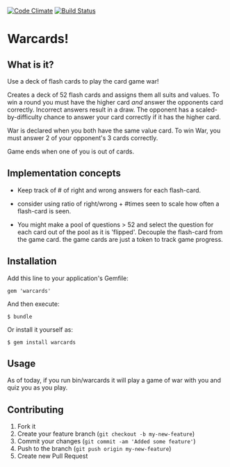 [![Code Climate](https://codeclimate.com/badge.png)](https://codeclimate.com/github/robie1373/warcards)
[![Build Status](https://secure.travis-ci.org/robie1373/warcards.png?branch=master)](http://travis-ci.org/robie1373/warcards)

# Warcards!
## What is it?
Use a deck of flash cards to play the card game war!

Creates a deck of 52 flash cards and assigns them all suits and values.
To win a round you must have the higher card *and* answer the opponents card correctly.
Incorrect answers result in a draw.
The opponent has a scaled-by-difficulty chance to answer your card correctly if it has the higher card.

War is declared when you both have the same value card. To win War, you must answer 2 of your opponent's 3 cards
correctly.

Game ends when one of you is out of cards.

## Implementation concepts
* Keep track of # of right and wrong answers for each flash-card.

* consider using ratio of right/wrong + #times seen to scale how often a flash-card is seen.

* You might make a pool of questions > 52 and select the question for each card out of the pool as it is 'flipped'. Decouple the flash-card from the game card. the game cards are just a token to track game progress.

## Installation

Add this line to your application's Gemfile:

    gem 'warcards'

And then execute:

    $ bundle

Or install it yourself as:

    $ gem install warcards

## Usage

As of today, if you run bin/warcards it will play a game of war with you and quiz you as you play.

## Contributing

1. Fork it
2. Create your feature branch (`git checkout -b my-new-feature`)
3. Commit your changes (`git commit -am 'Added some feature'`)
4. Push to the branch (`git push origin my-new-feature`)
5. Create new Pull Request
